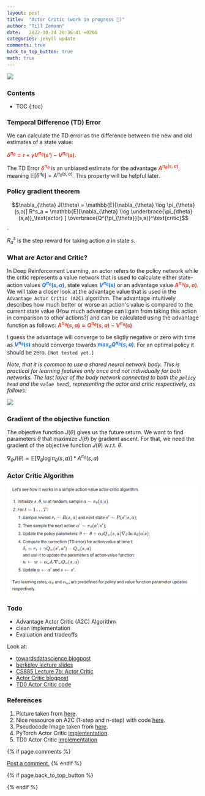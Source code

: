 ```yaml
---
layout: post
title:  "Actor Critic (work in progress 👷)"
author: "Till Zemann"
date:   2022-10-24 20:36:41 +0200
categories: jekyll update
comments: true
back_to_top_button: true
math: true
---
```


<div class="img-block" style="width: 300px;">
    <img src="/images/robot-2.png"/>
</div>


### Contents
* TOC
{:toc}

### Temporal Difference (TD) Error

We can calculate the TD error as the difference between the new and old estimates of a state value:

<strong style="color: #ED412D">$\delta^{\pi_{\theta}} = r + \gamma V^{\pi_{\theta}}(s') - V^{\pi_{\theta}}(s)$</strong>.

The TD Error <strong style="color: #ED412D">$\delta^{\pi_{\theta}}$</strong> is an unbiased estimate for the advantage <strong style="color: #ED412D">$A^{\pi_{\theta}(s,a)}$</strong>, meaning $\mathbb{E}[\delta^{\pi_{\theta}}] = A^{\pi_{\theta}(s,a)}$. This property will be helpful later.


### Policy gradient theorem

$$\nabla_{\theta} J(\theta) = \mathbb{E}[\nabla_{\theta} \log \pi_{\theta}(s,a)] R^s_a = \mathbb{E}[\nabla_{\theta} \log \underbrace{\pi_{\theta}(s,a)}_\text{actor} ] \overbrace{Q^{\pi_{\theta}}(s,a)}^\text{critic}$$.

$R^s_a$ is the step reward for taking action $a$ in state $s$.

### What are Actor and Critic?

In Deep Reinforcement Learning, an actor refers to the policy network while the critic represents a value network that is used to calculate either state-action values <strong style="color: #1E72E7">$Q^{\pi_{\theta}}(s,a)$</strong>, state values <strong style="color: #1E72E7">$V^{\pi_{\theta}}(s)$</strong> or an advantage value <strong style="color: #ED412D">$A^{\pi_{\theta}}(s,a)$</strong>. We will take a closer look at the advantage value that is used in the `Advantage Actor Critic (A2C)` algorithm. The advantage intuitively describes how much better or worse an action's value is compared to the current state value (How much advantage can i gain from taking this action in comparison to other actions?) and can be calculated using the advantage function as follows: <strong style="color: #ED412D">$A^{\pi_{\theta}}(s,a) = Q^{\pi_{\theta}}(s,a) - V^{\pi_{\theta}}(s)$</strong>

I guess the advantage will converge to be sligtly negative or zero with time as <strong style="color: #1E72E7">$V^{\pi_{\theta}}(s)$</strong> should converge towards <strong style="color: #1E72E7">$\max_a Q^{\pi_{\theta}}(s,a)$</strong>. For an optimal policy it should be zero. `[Not tested yet.]`


<em>Note, that it is common to use a shared neural network body. This is practical for learning features only once and not individually for both networks. The last layer of the body network connected to both the `policy head` and the `value head`), representing the actor and critic respectively, as follows:</em>

<div class="img-block" style="width: 500px;">
    <img src="https://www.datahubbs.com/wp-content/uploads/2018/08/two_headed_network.png"/>
</div>

### Gradient of the objective function

The objective function $J(\theta)$ gives us the future return. We want to find parameters $\theta$ that maximize $J(\theta)$ by gradient ascent. For that, we need the gradient of the objective function $J(\theta)$ w.r.t. $\theta$.

$\nabla_{\theta} J(\theta) = \mathbb{E}[\nabla_{\theta} \log \pi_{\theta}(s,a)] * A^{\pi_{\theta}}(s,a)$


### Actor Critic Algorithm

<div class="img-block" style="width: 500px;">
    <img src="/images/actionvalue-actor-critic-code.png"/>
</div>

### Todo
- Advantage Actor Critic (A2C) Algorithm
- clean implementation
- Evaluation and tradeoffs

Look at:
- [towardsdatascience blogpost](https://towardsdatascience.com/understanding-actor-critic-methods-931b97b6df3f)
- [berkeley lecture slides](http://rail.eecs.berkeley.edu/deeprlcourse-fa17/f17docs/lecture_5_actor_critic_pdf)
- [CS885 Lecture 7b: Actor Critic](https://www.youtube.com/watch?v=5Ke-d1Itk3k)
- [Actor Critic blogpost][actor-critic-blogpost]
- [TD0 Actor Critic code][actor-critic-TD0-code]

<!-- In-Text Citing -->
<!-- 
You can...
- use bullet points
1. use
2. ordered
3. lists


-- Math --
$\hat{s} = \frac{1}{n-1} \sum_{i=1}^{n} (x_i - \mu)^2$ 

-- Images --
<div class="img-block" style="width: 800px;">
    <img src="/images/lofi_art.png"/>
    <span><strong>Fig 1.1.</strong> Agent and Environment interactions</span>
</div>

-- Links --
[(k-fold) Cross-Validation](https://scikit-learn.org/stable/modules/cross_validation.html)

{% highlight python %}
@jit
def f(x)
    print("hi")
# does cool stuff
{% endhighlight %}

-- Highlights --
AAABC `ASDF` __some bold text__

-- Colors --
The <strong style="color: #1E72E7">joint distribution</strong> of $X$ and $Y$ is written as $P(X, Y)$.
The <strong style="color: #ED412D">marginal distribution</strong> on the other hand can be written out as a table.
-->


<!-- Ressources -->
[myreference-1]: https://www.youtube.com/watch?v=dQw4w9WgXcQ

### References
1. Picture taken from [here][datahubbs-pic-link].
2. Nice ressource on A2C (1-step and n-step) with code [here][datahubbs-a2c].
3. Pseudocode Image taken from [here][code].
4. PyTorch Actor Critic [implementation][torch-actor-critic-code].
5. TD0 Actor Critic [implementation][actor-critic-TD0-code]

<!-- Ressources -->
[datahubbs-pic-link]: https://www.datahubbs.com/two-headed-a2c-network-in-pytorch/
[datahubbs-a2c]: https://www.datahubbs.com/policy-gradients-and-advantage-actor-critic/
[code]: https://lilianweng.github.io/posts/2018-04-08-policy-gradient/
[torch-actor-critic-code]: https://github.com/pytorch/examples/blob/main/reinforcement_learning/actor_critic.py
[actor-critic-TD0-code]: https://github.com/chengxi600/RLStuff/blob/master/Actor-Critic/Actor-Critic_TD_0.ipynb
[actor-critic-blogpost]: https://medium.com/geekculture/actor-critic-value-function-approximations-b8c118dbf723


<!-- Optional Comment Section-->
{% if page.comments %}
<p class="vspace"></p>
<a class="commentlink" role="button" href="/comments/">Post a comment.</a> <!-- role="button"  -->
{% endif %}

<!-- Optional Back to Top Button -->
{% if page.back_to_top_button %}
<script src="https://unpkg.com/vanilla-back-to-top@7.2.1/dist/vanilla-back-to-top.min.js"></script>
<script>addBackToTop({
  diameter: 45,
  backgroundColor: 'rgb(30,144,255, 0.7)',
  textColor: '#fff'
})</script>
{% endif %}